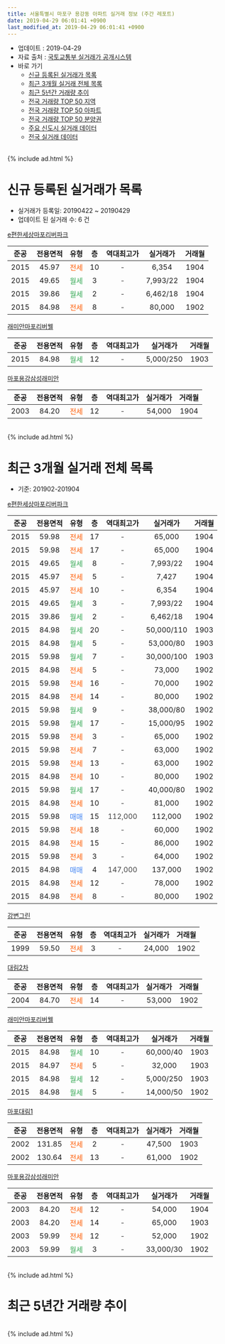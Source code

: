 ```yaml
---
title: 서울특별시 마포구 용강동 아파트 실거래 정보 (주간 레포트)
date: 2019-04-29 06:01:41 +0900
last_modified_at: 2019-04-29 06:01:41 +0900
---
```


* 업데이트 : 2019-04-29
* 자료 출처 : [국토교통부 실거래가 공개시스템](http://rt.molit.go.kr)
* 바로 가기
    * [신규 등록된 실거래가 목록](#신규-등록된-실거래가-목록)
    * [최근 3개월 실거래 전체 목록](#최근-3개월-실거래-전체-목록)
    * [최근 5년간 거래량 추이](#최근-5년간-거래량-추이)
    * [전국 거래량 TOP 50 지역](https://inasie.github.io/apt-trade-info/최근-3개월-전국에서-가장-거래가-많이-발생한-지역)
    * [전국 거래량 TOP 50 아파트](https://inasie.github.io/apt-trade-info/최근-3개월-전국에서-가장-거래가-많이-발생한-아파트)
    * [전국 거래량 TOP 50 분양권](https://inasie.github.io/apt-trade-info/최근-3개월-전국에서-가장-거래가-많이-발생한-분양권)
    * [주요 신도시 실거래 데이터](https://inasie.github.io/apt-trade-info/주요-신도시)
    * [전국 실거래 데이터](https://inasie.github.io/apt-trade-info/전국)
<br>
{% include ad.html %}
<br>

# 신규 등록된 실거래가 목록
* 실거래가 등록일: 20190422 ~ 20190429
* 업데이트 된 실거래 수: 6 건


[e편한세상마포리버파크](https://search.naver.com/search.naver?query=%EC%84%9C%EC%9A%B8%ED%8A%B9%EB%B3%84%EC%8B%9C+%EB%A7%88%ED%8F%AC%EA%B5%AC+%EC%9A%A9%EA%B0%95%EB%8F%99+e%ED%8E%B8%ED%95%9C%EC%84%B8%EC%83%81%EB%A7%88%ED%8F%AC%EB%A6%AC%EB%B2%84%ED%8C%8C%ED%81%AC)

|준공|전용면적|유형|층|역대최고가|실거래가|거래월|
|:---:|:---:|:---:|:---:|:---:|:---:|:---:|
|2015|45.97|<span style="color:#ff5a00">전세</span>|10|<span style="color:#444444">-</span>|6,354|1904|
|2015|49.65|<span style="color:#34a853">월세</span>|3|<span style="color:#444444">-</span>|7,993/22|1904|
|2015|39.86|<span style="color:#34a853">월세</span>|2|<span style="color:#444444">-</span>|6,462/18|1904|
|2015|84.98|<span style="color:#ff5a00">전세</span>|8|<span style="color:#444444">-</span>|80,000|1902|

[래미안마포리버웰](https://search.naver.com/search.naver?query=%EC%84%9C%EC%9A%B8%ED%8A%B9%EB%B3%84%EC%8B%9C+%EB%A7%88%ED%8F%AC%EA%B5%AC+%EC%9A%A9%EA%B0%95%EB%8F%99+%EB%9E%98%EB%AF%B8%EC%95%88%EB%A7%88%ED%8F%AC%EB%A6%AC%EB%B2%84%EC%9B%B0)

|준공|전용면적|유형|층|역대최고가|실거래가|거래월|
|:---:|:---:|:---:|:---:|:---:|:---:|:---:|
|2015|84.98|<span style="color:#34a853">월세</span>|12|<span style="color:#444444">-</span>|5,000/250|1903|

[마포용강삼성래미안](https://search.naver.com/search.naver?query=%EC%84%9C%EC%9A%B8%ED%8A%B9%EB%B3%84%EC%8B%9C+%EB%A7%88%ED%8F%AC%EA%B5%AC+%EC%9A%A9%EA%B0%95%EB%8F%99+%EB%A7%88%ED%8F%AC%EC%9A%A9%EA%B0%95%EC%82%BC%EC%84%B1%EB%9E%98%EB%AF%B8%EC%95%88)

|준공|전용면적|유형|층|역대최고가|실거래가|거래월|
|:---:|:---:|:---:|:---:|:---:|:---:|:---:|
|2003|84.20|<span style="color:#ff5a00">전세</span>|12|<span style="color:#444444">-</span>|54,000|1904|


<br>
{% include ad.html %}
<br>

# 최근 3개월 실거래 전체 목록
* 기준: 201902-201904


[e편한세상마포리버파크](https://search.naver.com/search.naver?query=%EC%84%9C%EC%9A%B8%ED%8A%B9%EB%B3%84%EC%8B%9C+%EB%A7%88%ED%8F%AC%EA%B5%AC+%EC%9A%A9%EA%B0%95%EB%8F%99+e%ED%8E%B8%ED%95%9C%EC%84%B8%EC%83%81%EB%A7%88%ED%8F%AC%EB%A6%AC%EB%B2%84%ED%8C%8C%ED%81%AC)

|준공|전용면적|유형|층|역대최고가|실거래가|거래월|
|:---:|:---:|:---:|:---:|:---:|:---:|:---:|
|2015|59.98|<span style="color:#ff5a00">전세</span>|17|<span style="color:#444444">-</span>|65,000|1904|
|2015|59.98|<span style="color:#ff5a00">전세</span>|17|<span style="color:#444444">-</span>|65,000|1904|
|2015|49.65|<span style="color:#34a853">월세</span>|8|<span style="color:#444444">-</span>|7,993/22|1904|
|2015|45.97|<span style="color:#ff5a00">전세</span>|5|<span style="color:#444444">-</span>|7,427|1904|
|2015|45.97|<span style="color:#ff5a00">전세</span>|10|<span style="color:#444444">-</span>|6,354|1904|
|2015|49.65|<span style="color:#34a853">월세</span>|3|<span style="color:#444444">-</span>|7,993/22|1904|
|2015|39.86|<span style="color:#34a853">월세</span>|2|<span style="color:#444444">-</span>|6,462/18|1904|
|2015|84.98|<span style="color:#34a853">월세</span>|20|<span style="color:#444444">-</span>|50,000/110|1903|
|2015|84.98|<span style="color:#34a853">월세</span>|5|<span style="color:#444444">-</span>|53,000/80|1903|
|2015|59.98|<span style="color:#34a853">월세</span>|7|<span style="color:#444444">-</span>|30,000/100|1903|
|2015|84.98|<span style="color:#ff5a00">전세</span>|5|<span style="color:#444444">-</span>|73,000|1902|
|2015|59.98|<span style="color:#ff5a00">전세</span>|16|<span style="color:#444444">-</span>|70,000|1902|
|2015|84.98|<span style="color:#ff5a00">전세</span>|14|<span style="color:#444444">-</span>|80,000|1902|
|2015|59.98|<span style="color:#34a853">월세</span>|9|<span style="color:#444444">-</span>|38,000/80|1902|
|2015|59.98|<span style="color:#34a853">월세</span>|17|<span style="color:#444444">-</span>|15,000/95|1902|
|2015|59.98|<span style="color:#ff5a00">전세</span>|3|<span style="color:#444444">-</span>|65,000|1902|
|2015|59.98|<span style="color:#ff5a00">전세</span>|7|<span style="color:#444444">-</span>|63,000|1902|
|2015|59.98|<span style="color:#ff5a00">전세</span>|13|<span style="color:#444444">-</span>|63,000|1902|
|2015|84.98|<span style="color:#ff5a00">전세</span>|10|<span style="color:#444444">-</span>|80,000|1902|
|2015|59.98|<span style="color:#34a853">월세</span>|17|<span style="color:#444444">-</span>|40,000/80|1902|
|2015|84.98|<span style="color:#ff5a00">전세</span>|10|<span style="color:#444444">-</span>|81,000|1902|
|2015|59.98|<span style="color:#4285f3">매매</span>|15|<span style="color:#444444">112,000</span>|112,000|1902|
|2015|59.98|<span style="color:#ff5a00">전세</span>|18|<span style="color:#444444">-</span>|60,000|1902|
|2015|84.98|<span style="color:#ff5a00">전세</span>|15|<span style="color:#444444">-</span>|86,000|1902|
|2015|59.98|<span style="color:#ff5a00">전세</span>|3|<span style="color:#444444">-</span>|64,000|1902|
|2015|84.98|<span style="color:#4285f3">매매</span>|4|<span style="color:#444444">147,000</span>|137,000|1902|
|2015|84.98|<span style="color:#ff5a00">전세</span>|12|<span style="color:#444444">-</span>|78,000|1902|
|2015|84.98|<span style="color:#ff5a00">전세</span>|8|<span style="color:#444444">-</span>|80,000|1902|

[강변그린](https://search.naver.com/search.naver?query=%EC%84%9C%EC%9A%B8%ED%8A%B9%EB%B3%84%EC%8B%9C+%EB%A7%88%ED%8F%AC%EA%B5%AC+%EC%9A%A9%EA%B0%95%EB%8F%99+%EA%B0%95%EB%B3%80%EA%B7%B8%EB%A6%B0)

|준공|전용면적|유형|층|역대최고가|실거래가|거래월|
|:---:|:---:|:---:|:---:|:---:|:---:|:---:|
|1999|59.50|<span style="color:#ff5a00">전세</span>|3|<span style="color:#444444">-</span>|24,000|1902|

[대림2차](https://search.naver.com/search.naver?query=%EC%84%9C%EC%9A%B8%ED%8A%B9%EB%B3%84%EC%8B%9C+%EB%A7%88%ED%8F%AC%EA%B5%AC+%EC%9A%A9%EA%B0%95%EB%8F%99+%EB%8C%80%EB%A6%BC2%EC%B0%A8)

|준공|전용면적|유형|층|역대최고가|실거래가|거래월|
|:---:|:---:|:---:|:---:|:---:|:---:|:---:|
|2004|84.70|<span style="color:#ff5a00">전세</span>|14|<span style="color:#444444">-</span>|53,000|1902|

[래미안마포리버웰](https://search.naver.com/search.naver?query=%EC%84%9C%EC%9A%B8%ED%8A%B9%EB%B3%84%EC%8B%9C+%EB%A7%88%ED%8F%AC%EA%B5%AC+%EC%9A%A9%EA%B0%95%EB%8F%99+%EB%9E%98%EB%AF%B8%EC%95%88%EB%A7%88%ED%8F%AC%EB%A6%AC%EB%B2%84%EC%9B%B0)

|준공|전용면적|유형|층|역대최고가|실거래가|거래월|
|:---:|:---:|:---:|:---:|:---:|:---:|:---:|
|2015|84.98|<span style="color:#34a853">월세</span>|10|<span style="color:#444444">-</span>|60,000/40|1903|
|2015|84.97|<span style="color:#ff5a00">전세</span>|5|<span style="color:#444444">-</span>|32,000|1903|
|2015|84.98|<span style="color:#34a853">월세</span>|12|<span style="color:#444444">-</span>|5,000/250|1903|
|2015|84.98|<span style="color:#34a853">월세</span>|5|<span style="color:#444444">-</span>|14,000/50|1902|

[마포대림1](https://search.naver.com/search.naver?query=%EC%84%9C%EC%9A%B8%ED%8A%B9%EB%B3%84%EC%8B%9C+%EB%A7%88%ED%8F%AC%EA%B5%AC+%EC%9A%A9%EA%B0%95%EB%8F%99+%EB%A7%88%ED%8F%AC%EB%8C%80%EB%A6%BC1)

|준공|전용면적|유형|층|역대최고가|실거래가|거래월|
|:---:|:---:|:---:|:---:|:---:|:---:|:---:|
|2002|131.85|<span style="color:#ff5a00">전세</span>|2|<span style="color:#444444">-</span>|47,500|1903|
|2002|130.64|<span style="color:#ff5a00">전세</span>|13|<span style="color:#444444">-</span>|61,000|1902|

[마포용강삼성래미안](https://search.naver.com/search.naver?query=%EC%84%9C%EC%9A%B8%ED%8A%B9%EB%B3%84%EC%8B%9C+%EB%A7%88%ED%8F%AC%EA%B5%AC+%EC%9A%A9%EA%B0%95%EB%8F%99+%EB%A7%88%ED%8F%AC%EC%9A%A9%EA%B0%95%EC%82%BC%EC%84%B1%EB%9E%98%EB%AF%B8%EC%95%88)

|준공|전용면적|유형|층|역대최고가|실거래가|거래월|
|:---:|:---:|:---:|:---:|:---:|:---:|:---:|
|2003|84.20|<span style="color:#ff5a00">전세</span>|12|<span style="color:#444444">-</span>|54,000|1904|
|2003|84.20|<span style="color:#ff5a00">전세</span>|14|<span style="color:#444444">-</span>|65,000|1903|
|2003|59.99|<span style="color:#ff5a00">전세</span>|12|<span style="color:#444444">-</span>|52,000|1902|
|2003|59.99|<span style="color:#34a853">월세</span>|3|<span style="color:#444444">-</span>|33,000/30|1902|


<br>
{% include ad.html %}
<br>

# 최근 5년간 거래량 추이


<div style="width:100%;">
    <canvas id="deal_progress" height="200"></canvas>
</div>

<script>
new Chart(document.getElementById("deal_progress"), {
    type: 'line',
    data: {
        labels: ['201404','201405','201406','201407','201408','201409','201410','201411','201412','201501','201502','201503','201504','201505','201506','201507','201508','201509','201510','201511','201512','201601','201602','201603','201604','201605','201606','201607','201608','201609','201610','201611','201612','201701','201702','201703','201704','201705','201706','201707','201708','201709','201710','201711','201712','201801','201802','201803','201804','201805','201806','201807','201808','201809','201810','201811','201812','201901','201902','201903','201904'],
        datasets: [{
            label: '매매',
            pointRadius: 1,
            data: [1, 5, 6, 2, 1, 3, 3, 4, 4, 4, 7, 9, 6, 13, 3, 6, 6, 13, 12, 4, 3, 2, 6, 9, 16, 6, 6, 13, 14, 15, 17, 9, 3, 3, 2, 7, 4, 21, 6, 17, 3, 8, 7, 17, 7, 21, 13, 5, 3, 3, 3, 8, 15, 7, 2, 0, 0, 0, 2, 0, 0],
            borderColor: "rgba(255, 201, 14, 1)",
            backgroundColor: "rgba(255, 201, 14, 0.5)",
            fill: false,
            lineTension: 0
        },{
            label: '전월세',
            pointRadius: 1,
            data: [4, 6, 9, 8, 8, 5, 6, 9, 13, 50, 27, 19, 16, 10, 8, 6, 9, 2, 8, 7, 4, 8, 9, 12, 7, 14, 15, 16, 24, 17, 18, 10, 12, 10, 22, 15, 20, 9, 19, 10, 22, 20, 11, 11, 12, 15, 19, 19, 11, 12, 11, 14, 19, 17, 13, 15, 25, 19, 22, 8, 8],
            borderColor: "rgba(0, 141, 185, 1)",
            backgroundColor: "rgba(0, 141, 185, 0.5)",
            fill: false,
            lineTension: 0
        }
        ]
    },
    options: {
        responsive: true,
        title: {
            display: false
        },
        tooltips: {
            mode: 'index',
            intersect: false
        },
        hover: {
            mode: 'nearest',
            intersect: true
        },
        scales: {
            xAxes: [{
                display: true,
                scaleLabel: {
                    display: true,
                    labelString: '년/월'
                }
            }],
            yAxes: [{
                display: true,
                ticks: {
                    suggestedMin: 0,
                },
                scaleLabel: {
                    display: true,
                    labelString: '실거래 수'
                }
            }]
        }
    }
});

</script>


<br>
{% include ad.html %}
<br>

